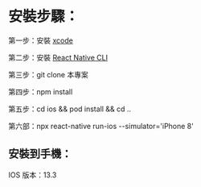 # 安裝步驟：

第一步：安裝 [xcode](https://apps.apple.com/tw/app/xcode/id497799835?mt=12)

第二步：安裝 [React Native CLI](https://facebook.github.io/react-native/docs/getting-started)

第三步：git clone 本專案

第四步：npm install

第五步：cd ios && pod install && cd ..

第六部：npx react-native run-ios --simulator='iPhone 8'

## 安裝到手機：

IOS 版本：13.3
